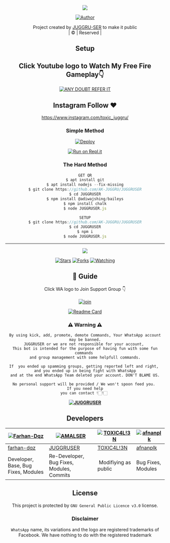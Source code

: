 <div align="center">

 </a>
</p>
<div align="center">
  <p align="center">
<img src=https://i.imgur.com/V9EzbFp.jpg>
</p>
  <p align="center">
<a href="https://github.com/JUGGRU-SER"><img title="Author" src="https://img.shields.io/badge/Author-JUGGRU-SER/JUGGRUSER?color=blue&style=for-the-badge&logo=whatsapp"></a>
</p>
</div>
<p align="center">
Project created by <a href="https://github.com/Amal-ser">JUGGRU-SER</a> to make it public
    <br>
       | © |
        Reserved |
    <br> 
</p>

## Setup
<div align="center"> 


## Click Youtube logo to Watch My Free Fire Gameplay👇

 [![ANY DOUBT REFER IT](https://www.linkpicture.com/q/YouTube-Logo-700x394.png)](https://www.youtube.com/channel/UC0C4MiybHKd2vB26EylS-5A)


## Instagram  Follow ❤️

https://www.instagram.com/toxic_juggru/


  ### Simple Method
  
[![Deploy](https://www.herokucdn.com/deploy/button.svg)](https://heroku.com/deploy?template=https://github.com/AK-JUGGRU/JUGGRUSER.git)

  
[![Run on Repl.it](https://repl.it/badge/github/quiec/whatsAlfa)](https://replit.com/@AK-JUGGRU/JUGGRUSER)
  
### The Hard Method
```js
GET QR
$ apt install git
$ apt install nodejs --fix-missing
$ git clone https://github.com/AK-JUGGRU/JUGGRUSER
$ cd JUGGRUSER
$ npm install @adiwajshing/baileys
$ npm install chalk
$ node JUGGRUSER.js
```
      
```js
SETUP
$ git clone https://github.com/AK-JUGGRU/JUGGRUSER
$ cd JUGGRUSER
$ npm i
$ node JUGGRUSER.js
```

----

  <p align="center">
  <a href="https://github.com/AK-JUGGRU/JUGGRUSER">
    
<a href="https://github.com/AK-JUGGRU/followers">
<img src="https://img.shields.io/github/repo-size/AK-JUGGRU/JUGGRUSER?color=green&label=Repo%20total%20size&style=plastic">
<p align="center">
<a href="https://github.com/AK-JUGGRU/followers"
<img title="Followers" src="https://img.shields.io/github/followers/JUGGRU?color=blue&style=flat-square"></a>
<a href="https://github.com/AK-JUGGRU/JUGGRUSER/stargazers/"><img title="Stars" src="https://img.shields.io/github/stars/AK-JUGGRU/JUGGRUSER?color=blue&style=flat-square"></a>
<a href="https://github.com/AK-JUGGRU/JUGGRUSER/network/members"><img title="Forks" src="https://img.shields.io/github/forks/AK-JUGGRU/JUGGRUSER?color=blue&style=flat-square"></a>
<a href="https://github.com/AK-JUGGRU/JUGGRUSER/watchers"><img title="Watching" src="https://img.shields.io/github/watchers/AK-JUGGRU/JUGGRUSER?label=Watchers&color=blue&style=flat-square"></a>
</p>

## 📢 Guide
Click WA logo to Join Support Group 👇
    <br>
<br>
  [![join](https://github.com/Alien-alfa/PublicBot/blob/main/wlogo.svg.png)](https://chat.whatsapp.com/L1XdyDg4CG29ZChSYFbXXI)
  <div align="center">
       
  [![Readme Card](https://github-readme-stats.vercel.app/api/pin/?username=AK-JUGGRU&repo=JUGGRUSER&theme=nightowl)](https://github.com/AK-JUGGRU/JUGGRUSER)
  </div>
    
### ⚠ Warning ⚠

```
By using kick, add, promote, demote Commands, Your WhatsApp account may be banned.
JUGGRUSER or we are not responsible for your account, 
This bot is intended for the purpose of having fun with some fun commands 
and group management with some helpfull commands.

If  you ended up spamming groups, getting reported left and right, 
and you ended up in being fight with WhatsApp
and at the end WhatsApp Team deleted your account. DON'T BLAME US.

No personal support will be provided / We won't spoon feed you. 
If you need help
you can contact 👇🏻👇🏻 
```
**[![JUGGRUSER](https://www.linkpicture.com/q/WHTSPP-LOGO.png)](http://wa.me/919656813724?text=Can%20you%20help%20bro)**

## Developers
  <div align="center">
    
  [![Farhan-Dqz](https://github.com/farhan-dqz.png?size=100)](https://github.com/farhan-dqz) | [![AMALSER](https://github.com/Amal-ser.png?size=100)](https://github.com/Amal-ser) |  [![TOXIC4L!3N](https://github.com/Alien-alfa.png?size=100)](https://github.com/AI-VIKI) | [![afnanplk](https://github.com/afnanplk.png?size=100)](https://github.com/afnanplk) 
----|----|----|----
[farhan-dqz](https://github.com/farhan-dqz) | [JUGGRUSER](https://github.com/AK-JUGGRU) | [TOXIC4L!3N](https://github.com/AI-VIKI) | [afnanplk](https://github.com/afnanplk)
Developer, Base, Bug Fixes, Modules| Re-Developer, Bug Fixes, Modules, Commits |  Modifiying  as   public | Bug Fixes, Modules | Deploy Error Fixed
  </div>
    


## License
This project is protected by `GNU General Public Licence v3.0` license.

### Disclaimer
`WhatsApp` name, its variations and the logo are registered trademarks of Facebook. We have nothing to do with the registered trademark
